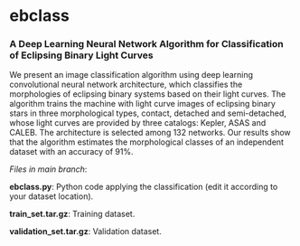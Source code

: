 # ebclass
### A Deep Learning Neural Network Algorithm for Classification of Eclipsing Binary Light Curves

We present an image classification algorithm using deep learning convolutional neural network architecture, which classifies the morphologies of eclipsing binary systems based on their light curves. The algorithm trains the machine with light curve images of eclipsing binary stars in three morphological types, contact, detached and semi-detached, whose light curves are provided by three catalogs: Kepler, ASAS and CALEB. The architecture is selected among 132 networks. Our results show that the algorithm estimates the morphological classes of an independent dataset with an accuracy of 91\%.

*Files in main branch*:

**ebclass.py**: Python code applying the classification (edit it according to your dataset location).

**train_set.tar.gz**: Training dataset.

**validation_set.tar.gz**: Validation dataset.

